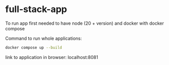 # full-stack-app

To run app first needed to have node (20 + version) and docker with docker compose

Command to run whole applications:

```sh
docker compose up --build
```

link to application in browser: localhost:8081
